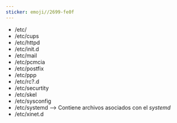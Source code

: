 ```yaml
---
sticker: emoji//2699-fe0f
---
```

- /etc/ 
- /etc/cups 
- /etc/httpd 
- /etc/init.d 
- /etc/mail 
- /etc/pcmcia 
- /etc/postfix 
- /etc/ppp 
- /etc/rc?.d 
- /etc/securtity 
- /etc/skel 
- /etc/sysconfig 
- /etc/systemd --> Contiene  archivos asociados con el *systemd*   
- /etc/xinet.d 